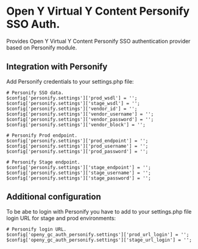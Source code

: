 # Open Y Virtual Y Content Personify SSO Auth.

Provides Open Y Virtual Y Content Personify SSO authentication provider
based on Personify module.

## Integration with Personify

Add Personify credentials to your settings.php file:

```text
# Personify SSO data.
$config['personify.settings']['prod_wsdl'] = '';
$config['personify.settings']['stage_wsdl'] = '';
$config['personify.settings']['vendor_id'] = '';
$config['personify.settings']['vendor_username'] = '';
$config['personify.settings']['vendor_password'] = '';
$config['personify.settings']['vendor_block'] = '';

# Personify Prod endpoint.
$config['personify.settings']['prod_endpoint'] = '';
$config['personify.settings']['prod_username'] = '';
$config['personify.settings']['prod_password'] = '';

# Personify Stage endpoint.
$config['personify.settings']['stage_endpoint'] = '';
$config['personify.settings']['stage_username'] = '';
$config['personify.settings']['stage_password'] = '';
```

## Additional configuration

To be abe to login with Personify you have to add to your settings.php
file login URL for stage and prod environments:

```text
# Personify login URL.
$config['openy_gc_auth_personify.settings']['prod_url_login'] = '';
$config['openy_gc_auth_personify.settings']['stage_url_login'] = '';
```
